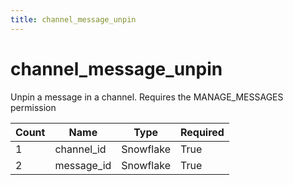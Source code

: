 ```yaml
---
title: channel_message_unpin
---
```

# channel_message_unpin 
Unpin a message in a channel. Requires the MANAGE_MESSAGES permission

Count | Name | Type | Required        
----|----|----|----  
1 | channel_id | Snowflake | True
2 | message_id | Snowflake | True
